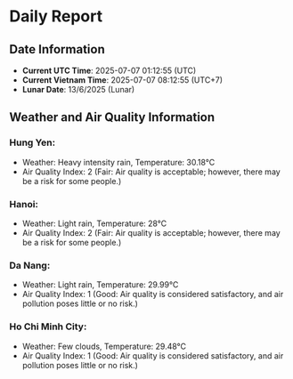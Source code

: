 # Daily Report
## Date Information
- **Current UTC Time**: 2025-07-07 01:12:55 (UTC)
- **Current Vietnam Time**: 2025-07-07 08:12:55 (UTC+7)
- **Lunar Date**: 13/6/2025 (Lunar)

## Weather and Air Quality Information

### Hung Yen:
- Weather: Heavy intensity rain, Temperature: 30.18°C
- Air Quality Index: 2 (Fair: Air quality is acceptable; however, there may be a risk for some people.)

### Hanoi:
- Weather: Light rain, Temperature: 28°C
- Air Quality Index: 2 (Fair: Air quality is acceptable; however, there may be a risk for some people.)

### Da Nang:
- Weather: Light rain, Temperature: 29.99°C
- Air Quality Index: 1 (Good: Air quality is considered satisfactory, and air pollution poses little or no risk.)

### Ho Chi Minh City:
- Weather: Few clouds, Temperature: 29.48°C
- Air Quality Index: 1 (Good: Air quality is considered satisfactory, and air pollution poses little or no risk.)
